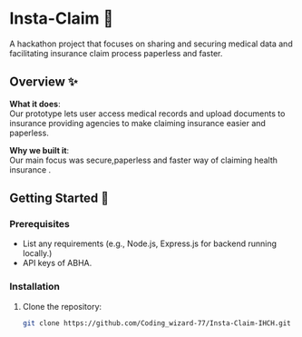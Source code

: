 # Insta-Claim  🚀

A hackathon project that focuses on sharing and securing medical data and facilitating insurance claim process paperless and faster.

## Overview ✨

**What it does**:  
Our prototype lets user access medical records and upload documents to insurance providing agencies to make claiming insurance easier and paperless.

**Why we built it**:  
Our main focus was secure,paperless and faster way of claiming health insurance .

## Getting Started 🏁

### Prerequisites
- List any requirements (e.g., Node.js, Express.js for backend running locally.)
- API keys of ABHA.

### Installation
1. Clone the repository:
   ```bash
   git clone https://github.com/Coding_wizard-77/Insta-Claim-IHCH.git
